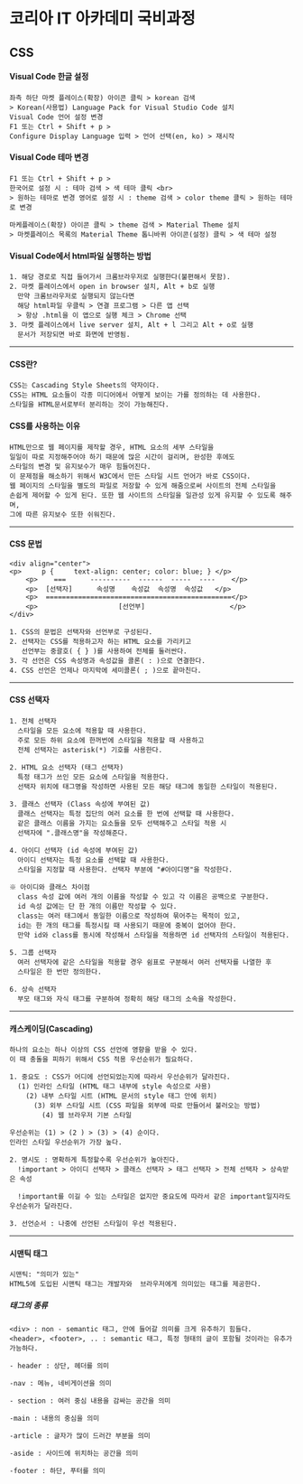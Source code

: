 # **코리아 IT 아카데미 국비과정** 
## CSS
<a name="readme-top"></a>

#### Visual Code 한글 설정
    좌측 하단 마켓 플레이스(확장) 아이콘 클릭 > korean 검색
    > Korean(사용법) Language Pack for Visual Studio Code 설치
    Visual Code 언어 설정 변경
    F1 또는 Ctrl + Shift + p >
    Configure Display Language 입력 > 언어 선택(en, ko) > 재시작

#### Visual Code 테마 변경
    F1 또는 Ctrl + Shift + p >
    한국어로 설정 시 : 테마 검색 > 색 테마 클릭 <br>
    > 원하는 테마로 변경 영어로 설정 시 : theme 검색 > color theme 클릭 > 원하는 테마로 변경

    마케플레이스(확장) 아이콘 클릭 > theme 검색 > Material Theme 설치 
    > 마켓플레이스 목록의 Material Theme 톱니바퀴 아이콘(설정) 클릭 > 색 테마 설정

#### Visual Code에서 html파일 실행하는 방법
    1. 해당 경로로 직접 들어가서 크롬브라우저로 실행한다(불편해서 못함).
    2. 마켓 플레이스에서 open in browser 설치, Alt + b로 실행
      만약 크롬브라우저로 실행되지 않는다면 
      해당 html파일 우클릭 > 연결 프로그램 > 다른 앱 선택
      > 항상 .html을 이 앱으로 실행 체크 > Chrome 선택
    3. 마켓 플레이스에서 live server 설치, Alt + l 그리고 Alt + o로 실행
      문서가 저장되면 바로 화면에 반영됨.

-------------------------------------------------------------------------
#### CSS란?
    CSS는 Cascading Style Sheets의 약자이다.
    CSS는 HTML 요소들이 각종 미디어에서 어떻게 보이는 가를 정의하는 데 사용한다.
    스타일을 HTML문서로부터 분리하는 것이 가능해진다.

#### CSS를 사용하는 이유
    HTML만으로 웹 페이지를 제작할 경우, HTML 요소의 세부 스타일을
    일일이 따로 지정해주어야 하기 때문에 많은 시간이 걸리며, 완성한 후에도
    스타일의 변경 및 유지보수가 매우 힘들어진다.
    이 문제점을 해소하기 위해서 W3C에서 만든 스타일 시트 언어가 바로 CSS이다.
    웹 페이지의 스타일을 별도의 파일로 저장할 수 있게 해줌으로써 사이트의 전체 스타일을
    손쉽게 제어할 수 있게 된다. 또한 웹 사이트의 스타일을 일관성 있게 유지할 수 있도록 해주며,
    그에 따른 유지보수 또한 쉬워진다.

-------------------------------------------------------------------------------------

#### CSS 문법
	<div align="center">
  	<p>     p {     text-align: center; color: blue; } </p>
        <p>    ===      ----------  ------  -----  ----    </p>
        <p>  [선택자]      속성명    속성값  속성명  속성값   </p>
        <p>  ==============================================</p>
        <p>                    [선언부]                     </p>
	</div>

	1. CSS의 문법은 선택자와 선언부로 구성된다.
	2. 선택자는 CSS를 적용하고자 하는 HTML 요소를 가리키고
	   선언부는 중괄호( { } )를 사용하여 전체를 둘러싼다.
	3. 각 선언은 CSS 속성명과 속성값을 콜론( : )으로 연결한다.
	4. CSS 선언은 언제나 마지막에 세미콜론( ; )으로 끝마친다.

-------------------------------------------------------------------------------------

#### CSS 선택자 
    1. 전체 선택자
      스타일을 모든 요소에 적용할 때 사용한다.
      주로 모든 하위 요소에 한꺼번에 스타일을 적용할 때 사용하고
      전체 선택자는 asterisk(*) 기호를 사용한다.

    2. HTML 요소 선택자 (태그 선택자)
      특정 태그가 쓰인 모든 요소에 스타일을 적용한다.
      선택자 위치에 태그명을 작성하면 사용된 모든 해당 태그에 동일한 스타일이 적용된다.

    3. 클래스 선택자 (Class 속성에 부여된 값)
      클래스 선택자는 특정 집단의 여러 요소를 한 번에 선택할 때 사용한다.
      같은 클래스 이름을 가지는 요소들을 모두 선택해주고 스타일 적용 시
      선택자에 ".클래스명"을 작성해준다.

    4. 아이디 선택자 (id 속성에 부여된 값)
      아이디 선택자는 특정 요소를 선택할 때 사용한다.
      스타일을 지정할 때 사용한다. 선택자 부분에 "#아이디명"을 작성한다.

    ※ 아이디와 클래스 차이점
      class 속성 값에 여러 개의 이름을 작성할 수 있고 각 이름은 공백으로 구분한다.
      id 속성 값에는 단 한 개의 이름만 작성할 수 있다.
      class는 여러 태그에서 동일한 이름으로 작성하여 묶어주는 목적이 있고,
      id는 한 개의 태그를 특정시킬 때 사용되기 때문에 중복이 없어야 한다.
      만약 id와 class를 동시에 작성해서 스타일을 적용하면 id 선택자의 스타일이 적용된다.

    5. 그룹 선택자
      여러 선택자에 같은 스타일을 적용할 경우 쉼표로 구분해서 여러 선택자를 나열한 후
      스타일은 한 번만 정의한다.

    6. 상속 선택자
      부모 태그와 자식 태그를 구분하여 정확히 해당 태그의 소속을 작성한다.



------------------------------------------------------------------------------------------------------------------------

#### 캐스케이딩(Cascading)
    하나의 요소는 하나 이상의 CSS 선언에 영향을 받을 수 있다.
    이 때 충돌을 피하기 위해서 CSS 적용 우선순위가 필요하다.

    1. 중요도 : CSS가 어디에 선언되었는지에 따라서 우선순위가 달라진다.
      (1) 인라인 스타일 (HTML 태그 내부에 style 속성으로 사용)
        (2) 내부 스타일 시트 (HTML 문서의 style 태그 안에 위치)
          (3) 외부 스타일 시트 (CSS 파일을 외부에 따로 만들어서 불러오는 방법)
            (4) 웹 브라우저 기본 스타일

    우선순위는 (1) > (2 ) > (3) > (4) 순이다.
    인라인 스타일 우선순위가 가장 높다.

    2. 명시도 : 명확하게 특정할수록 우선순위가 높아진다.
      !important > 아이디 선택자 > 클래스 선택자 > 태그 선택자 > 전체 선택자 > 상속받은 속성

      !important를 이길 수 있는 스타일은 없지만 중요도에 따라서 같은 important일지라도 우선순위가 달라진다.

    3. 선언순서 : 나중에 선언된 스타일이 우선 적용된다.


------------------------------------------------------------------------------------------------------------------------

#### 시맨틱 태그 
    시맨틱: "의미가 있는" 
    HTML5에 도입된 시맨틱 태그는 개발자와  브라우저에게 의미있는 태그를 제공한다.

##### 태그의 종류	
    <div> : non - semantic 태그, 안에 들어갈 의미를 크게 유추하기 힘들다.
    <header>, <footer>, .. : semantic 태그, 특정 형태의 글이 포함될 것이라는 유추가 가능하다.

    - header : 상단, 헤더를 의미

    -nav : 메뉴, 네비게이션을 의미 

    - section : 여러 중심 내용을 감싸는 공간을 의미

    -main : 내용의 중심을 의미 

    -article : 글자가 많이 드러간 부분을 의미

    -aside : 사이드에 위치하는 공간을 의미 

    -footer : 하단, 푸터를 의미 

